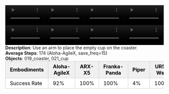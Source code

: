 <!DOCTYPE html>
<html lang="en">
<body>
    <div style="display: flex;">
        <video src="../task_video_clean/place_empty_cup/aloha-agilex_head.mp4" controls loop muted autoplay style="width: 25%;"></video>
        <video src="../task_video_clean/place_empty_cup/franka-panda_head.mp4" controls loop muted autoplay style="width: 25%;"></video>
        <video src="../task_video_clean/place_empty_cup/ARX-X5_head.mp4" controls loop muted autoplay style="width: 25%;"></video>
        <video src="../task_video_clean/place_empty_cup/ur5-wsg_head.mp4" controls loop muted autoplay style="width: 25%;"></video>
    </div>
    <div style="display: flex;">
        <video src="../task_video_clean/place_empty_cup/aloha-agilex_world.mp4" controls loop muted autoplay style="width: 25%;"></video>
        <video src="../task_video_clean/place_empty_cup/franka-panda_world.mp4" controls loop muted autoplay style="width: 25%;"></video>
        <video src="../task_video_clean/place_empty_cup/ARX-X5_world.mp4" controls loop muted autoplay style="width: 25%;"></video>
        <video src="../task_video_clean/place_empty_cup/ur5-wsg_world.mp4" controls loop muted autoplay style="width: 25%;"></video>
    </div>
    <b>Description</b>: Use an arm to place the empty cup on the coaster.<br>
    <b>Average Steps</b>: 174 (Aloha-AgileX, save_freq=15)<br>
    <b>Objects</b>: 019_coaster, 021_cup<br>
    <table style="margin:0 auto;border-collapse:collapse;width:auto;min-width:180px;background-color:white;">
        <thead>
            <tr style="background:#f0f0f0;">
                <th style="border:1px solid #ccc;padding:6px 14px;color:black;">Embodiments</th>
                <th style="border:1px solid #ccc;padding:6px 14px;color:black;">Aloha-AgileX</th>
                <th style="border:1px solid #ccc;padding:6px 14px;color:black;">ARX-X5</th>
                <th style="border:1px solid #ccc;padding:6px 14px;color:black;">Franka-Panda</th>
                <th style="border:1px solid #ccc;padding:6px 14px;color:black;">Piper</th>
                <th style="border:1px solid #ccc;padding:6px 14px;color:black;">UR5-Wsg</th>
            </tr>
        </thead>
        <tbody>
            <tr style="background:white;">
                <td style="border:1px solid #ccc;padding:6px 14px;color:black;">Success Rate</td>
                <td style="border:1px solid #ccc;padding:6px 14px;color:black;">92%</td>
                <td style="border:1px solid #ccc;padding:6px 14px;color:black;">100%</td>
                <td style="border:1px solid #ccc;padding:6px 14px;color:black;">100%</td>
                <td style="border:1px solid #ccc;padding:6px 14px;color:black;">4%</td>
                <td style="border:1px solid #ccc;padding:6px 14px;color:black;">100%</td>
            </tr>
        </tbody>
    </table>
</body>
</html>
